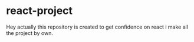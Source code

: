 # react-project
Hey actually this repository is created to get confidence on react i make all the project by own. 
